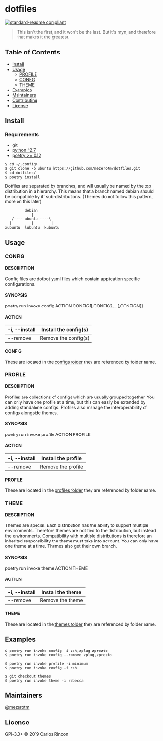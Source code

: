 # dotfiles

[![standard-readme compliant](https://img.shields.io/badge/standard--readme-OK-green.svg?style=flat-square)](https://github.com/RichardLitt/standard-readme)

> This isn&#39;t the first, and it won&#39;t be the last. But it&#39;s myn, and therefore that makes it the greatest.

## Table of Contents

- [Install](#install)
- [Usage](#usage)
  - [PROFILE](#profile)
  - [CONFG](#config)
  - [THEME](#theme)
- [Examples](#examples)
- [Maintainers](#maintainers)
- [Contributing](#contributing)
- [License](#license)

## Install
### Requirements
- [git](https://git-scm.com/)
- [python ^2.7](https://www.python.org/)
- [poetry >= 0.12](https://github.com/sdispater/poetry#installation)

```shell
$ cd ~/.config/
$ git clone -b ubuntu https://github.com/mezerotm/dotfiles.git
$ cd dotfiles/
$ poetry install
```

Dotfiles are separated by branches, and will usually be named by the top distribution in a hierarchy. This means that a branch named debian should be compatible by it' sub-distributions. (Themes do not follow this pattern, more on this later)

```
         debian
            |
   /---- ubuntu ----\
  |         |        |
xubuntu  lubuntu  kubuntu
```

## Usage

### CONFIG
#### DESCRIPTION
Config files are dotbot yaml files which contain application specific configurations.
#### SYNOPSIS
poetry run invoke config ACTION CONFIG1[,CONFIG2,...[,CONFIGN]]
#### ACTION
| -i, --install | Install the config(s) |
|---------------|-----------------------|
| --remove      | Remove the config(s)  |
#### CONFIG
These are located in the [configs folder](./configs) they are referenced by folder name.

### PROFILE
#### DESCRIPTION
Profiles are collections of configs which are usually grouped together. You can only have one profile at a time, but this can easily be extended by adding standalone configs. Profiles also manage the interoperability of configs alongside themes.
#### SYNOPSIS
poetry run invoke profile ACTION PROFILE
#### ACTION
| -i, --install | Install the profile |
|---------------|---------------------|
| --remove      | Remove the profile  |
#### PROFILE
These are located in the [profiles folder](./profiles) they are referenced by folder name.

### THEME
#### DESCRIPTION
Themes are special. Each distribution has the ability to support multiple environments. Therefore themes are not tied to the distribution, but instead the environments. Compatibility with multiple distributions is therefore an inherited responsibility the theme must take into account. You can only have one theme at a time. Themes also get their own branch.
#### SYNOPSIS
poetry run invoke theme ACTION THEME
#### ACTION
| -i, --install | Install the theme |
|---------------|-------------------|
| --remove      | Remove the theme  |
#### THEME
These are located in the [themes folder](./themes) they are referenced by folder name.

## Examples

```shell
$ poetry run invoke config -i zsh,zplug,zprezto
$ poetry run invoke config --remove zplug,zprezto
```

```shell
$ poetry run invoke profile -i minimum
$ poetry run invoke config -i ssh
```

```shell
$ git checkout themes
$ poetry run invoke theme -i rebecca
```

## Maintainers

[@mezerotm](https://github.com/mezerotm)

## License

GPl-3.0+ © 2019 Carlos Rincon
